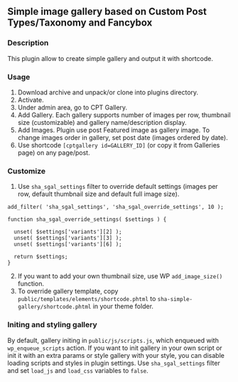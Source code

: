## Simple image gallery based on Custom Post Types/Taxonomy and Fancybox

### Description
This plugin allow to create simple gallery and output it with shortcode.

### Usage
1. Download archive and unpack/or clone into plugins directory.
2. Activate.
3. Under admin area, go to CPT Gallery.
4. Add Gallery. Each gallery supports number of images per row, thumbnail size (customizable) and gallery name/description display.
5. Add Images. Plugin use post Featured image as gallery image. To change images order in gallery, set post date (images ordered by date).
4. Use shortcode `[cptgallery id=GALLERY_ID]` (or copy it from Galleries page) on any page/post.

### Customize
1. Use `sha_sgal_settings` filter to override default settings (images per row, default thumbnail size and default full image size).
````
add_filter( 'sha_sgal_settings', 'sha_sgal_override_settings', 10 );

function sha_sgal_override_settings( $settings ) {

  unset( $settings['variants'][2] );
  unset( $settings['variants'][3] );
  unset( $settings['variants'][6] );

  return $settings;
}

````
2. If you want to add your own thumbnail size, use WP `add_image_size()` function.
3. To override gallery template, copy `public/templates/elements/shortcode.phtml` to `sha-simple-gallery/shortcode.phtml` in your theme folder.

### Initing and styling gallery
By default, gallery initing in `public/js/scripts.js`, which enqueued with `wp_enqueue_scripts` action. If you want to init gallery in your own script or init it with an extra params or style gallery with your style, you can disable loading scripts and styles in plugin settings. Use `sha_sgal_settings` filter and set `load_js` and `load_css` variables to `false`.
